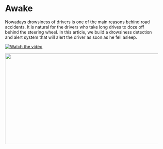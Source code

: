 # Awake
Nowadays drowsiness of drivers is one of the main reasons behind road accidents. It is natural for the drivers who take long drives to doze off behind the steering wheel. In this article, we build a drowsiness detection and alert system that will alert the driver as soon as he fell asleep.


[![Watch the video](https://img.youtube.com/vi/<VIDEO_ID>/hqdefault.jpg)](https://www.youtube.com/embed/<FZVP37NaMHI>)

[<img src="https://img.youtube.com/FZVP37NaMHI/<VIDEO_ID>/hqdefault.jpg" width="600" height="300"
/>](https://www.youtube.com/embed/<VIDEO_ID>)

